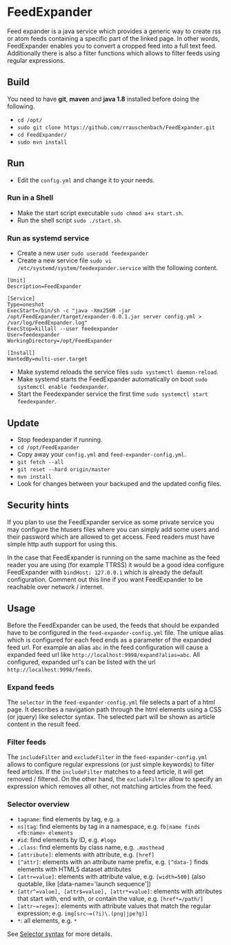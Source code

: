 # FeedExpander
Feed expander is a java service which provides a generic way to create rss or atom feeds containing a specific part of the linked page. In other words, FeedExpander enables you to convert a cropped feed into a full text feed. Additionally there is also a filter functions which allows to filter feeds using regular expressions.  

## Build
You need to have **git**, **maven** and **java 1.8** installed before doing the following.
  * `cd /opt/`
  * `sudo git clone https://github.com/rrauschenbach/FeedExpander.git` 
  * `cd FeedExpander/` 
  * `sudo mvn install` 

## Run
 * Edit the `config.yml` and change it to your needs.

### Run in a Shell
 * Make the start script executable `sudo chmod a+x start.sh`.  
 * Run the shell script `sudo ./start.sh`.

### Run as systemd service
 * Create a new user `sudo useradd feedexpander`
 * Create a new service file `sudo vi /etc/systemd/system/feedexpander.service` with the following content.
 
```
[Unit]
Description=FeedExpander

[Service]
Type=oneshot
ExecStart=/bin/sh -c "java -Xmx256M -jar /opt/FeedExpander/target/expander-0.0.1.jar server config.yml > /var/log/FeedExpander.log"
ExecStop=killall --user feedexpander
User=feedexpander
WorkingDirectory=/opt/FeedExpander

[Install]
WantedBy=multi-user.target
```

  * Make systemd reloads the service files `sudo systemctl daemon-reload`.
  * Make systemd starts the FeedExpander automatically on boot `sudo systemctl enable feedexpander`.
  * Start the Feedexpander service the first time `sudo systemctl start feedexpander`.
 
## Update
  * Stop feedexpander if running.
  * `cd /opt/FeedExpander`
  * Copy away your `config.yml` and `feed-expander-config.yml`.
  * `git fetch --all`
  * `git reset --hard origin/master`
  * `mvn install`
  * Look for changes between your backuped and the updated config files.

## Security hints
  If you plan to use the FeedExpander service as some private service you may configure the htusers files where you can simply add some users and their password which are allowed to get access. Feed readers must have simple http auth support for using this.
  
  In the case that FeedExpander is running on the same machine as the feed reader you are using (for example TTRSS) it would be a good idea configure FeedExpander with `bindHost: 127.0.0.1` which is already the default configuration. Comment out this line if you want FeedExpander to be reachable over network / internet. 
  
## Usage
  Before the FeedExpander can be used, the feeds that should be expanded have to be configured in the `feed-expander-config.yml` file. The unique alias which is configured for each feed ends as a parameter of the expanded feed url. For example an alias `abc` in the feed configuration will cause a expanded feed url like `http://localhost:9998/expand?alias=abc`. All configured, expanded url's can be listed with the url `http://localhost:9998/feeds`.
  
### Expand feeds 
  The `selector` in the `feed-expander-config.yml` file selects a part of a html page. It describes a navigation path through the html elements using a CSS (or jquery) like selector syntax. The selected part will be shown as article content in the result feed.
  
### Filter feeds
  The `includeFilter` and `excludeFilter` in the `feed-expander-config.yml` allows to configure regular expressions (or just simple keywords) to filter feed articles. If the `includeFilter` matches to a feed article, it will get removed / filtered. On the other hand, the `excludeFilter` allow to specify an expression which removes all other, not matching articles from the feed.
  
### Selector overview
  - `tagname`: find elements by tag, e.g. `a`
  - `ns|tag`: find elements by tag in a namespace, e.g. `fb|name finds <fb:name> elements`
  - `#id`: find elements by ID, e.g. `#logo`
  - `.class`: find elements by class name, e.g. `.masthead`
  - `[attribute]`: elements with attribute, e.g. `[href]`
  - `[^attr]`: elements with an attribute name prefix, e.g. `[^data-]` finds elements with HTML5 dataset attributes
  - `[attr=value]`: elements with attribute value, e.g. `[width=500]` (also quotable, like [data-name='launch sequence'])
  - `[attr^=value], [attr$=value], [attr*=value]`: elements with attributes that start with, end with, or contain the value, e.g. `[href*=/path/]`
  - `[attr~=regex]`: elements with attribute values that match the regular expression; e.g. `img[src~=(?i)\.(png|jpe?g)]`
  - `*`: all elements, e.g. `*`
  
  See [Selector syntax](https://jsoup.org/apidocs/org/jsoup/select/Selector.html) for more details.
